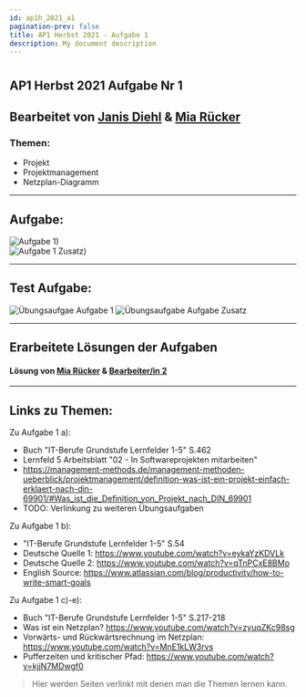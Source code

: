 ```yaml
---
id: ap1h_2021_a1
pagination-prev: false
title: AP1 Herbst 2021 - Aufgabe 1
description: My document description
---
```

#
## AP1 Herbst 2021 Aufgabe Nr 1

## Bearbeitet von [Janis Diehl](../../../user/Auszubildende%20Holldack/diehl.md)  & [Mia Rücker](../../../user/Auszubildende%20Michel/ruecker.md)

### Themen:
- Projekt
- Projektmanagement
- Netzplan-Diagramm

---

## Aufgabe:

![Aufgabe 1)](/img/AP1/2021/ap1h_2021/AP1h_2021_a1.jpg)  
![Aufgabe 1 Zusatz)](/img/AP1/2021/ap1h_2021/AP1h_2021_a1_extra.jpg)

----

## Test Aufgabe:

![Übungsaufgae Aufgabe 1](</img/AP1/2021/ap1h_2021/ap1h_2021_a1_exercise.jpg>)
![Übungsaufgabe Aufgabe Zusatz](</img/AP1/2021/ap1h_2021/ap1h_2021_a1_exercise_extra.jpg>)

----

## Erarbeitete Lösungen der Aufgaben

#### Lösung von [Mia Rücker](solution/ap1h_2021_a1_solution_ruecker.md)  & [Bearbeiter/in 2](solution/solution_name.md)

----

## Links zu Themen:

Zu Aufgabe 1 a):
  * Buch "IT-Berufe Grundstufe Lernfelder 1-5" S.462
  * Lernfeld 5 Arbeitsblatt "02 - In Softwareprojekten mitarbeiten"
  * https://management-methods.de/management-methoden-ueberblick/projektmanagement/definition-was-ist-ein-projekt-einfach-erklaert-nach-din-69901/#Was_ist_die_Definition_von_Projekt_nach_DIN_69901
  * TODO: Verlinkung zu weiteren Übungsaufgaben


Zu Aufgabe 1 b):
  * "IT-Berufe Grundstufe Lernfelder 1-5" S.54
  * Deutsche Quelle 1: https://www.youtube.com/watch?v=eykaYzKDVLk
  * Deutsche Quelle 2: https://www.youtube.com/watch?v=qTnPCxE8BMo
  * English Source: https://www.atlassian.com/blog/productivity/how-to-write-smart-goals

Zu Aufgabe 1 c)-e):
  * Buch "IT-Berufe Grundstufe Lernfelder 1-5" S.217-218
  * Was ist ein Netzplan? https://www.youtube.com/watch?v=zyuqZKc98sg
  * Vorwärts- und Rückwärtsrechnung im Netzplan: https://www.youtube.com/watch?v=MnE1kLW3rvs
  * Pufferzeiten und kritischer Pfad: https://www.youtube.com/watch?v=kjjN7MDwgf0

> Hier werden Seiten verlinkt mit denen man die Themen lernen kann.

